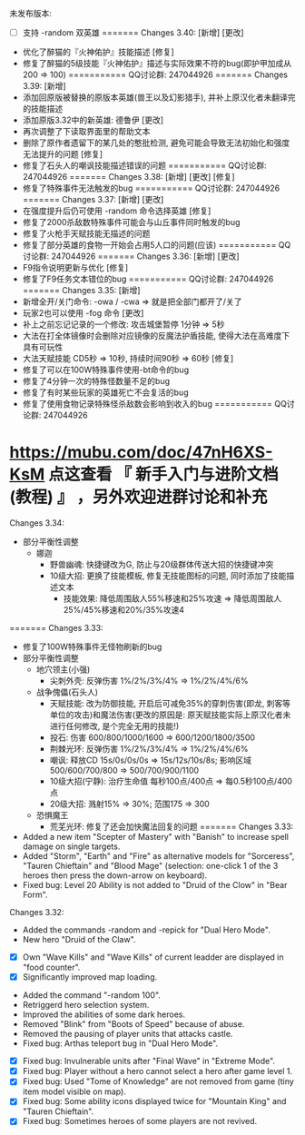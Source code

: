 未发布版本:
- [ ] 支持 -random 双英雄
=======
Changes 3.40:
[新增]
[更改]
- 优化了醉猫的『火神佑护』技能描述
[修复]
- 修复了醉猫的5级技能『火神佑护』描述与实际效果不符的bug(即护甲加成从200 => 100)
===========
QQ讨论群: 247044926
=======
Changes 3.39:
[新增]
- 添加回原版被替换的原版本英雄(兽王以及幻影猎手), 并补上原汉化者未翻译完的技能描述
- 添加原版3.32中的新英雄: 德鲁伊
[更改]
- 再次调整了下读取界面里的帮助文本
- 删除了原作者遗留下的某几处的憨批检测, 避免可能会导致无法初始化和强度无法提升的问题
[修复]
- 修复了石头人的嘲讽技能描述错误的问题
===========
QQ讨论群: 247044926
=======
Changes 3.38:
[新增]
[更改]
[修复]
- 修复了特殊事件无法触发的bug
===========
QQ讨论群: 247044926
=======
Changes 3.37:
[新增]
[更改]
- 在强度提升后仍可使用 -random 命令选择英雄
[修复]
- 修复了2000杀敌数特殊事件可能会与山丘事件同时触发的bug
- 修复了火枪手天赋技能无描述的问题
- 修复了部分英雄的食物一开始会占用5人口的问题(应该)
===========
QQ讨论群: 247044926
=======
Changes 3.36:
[新增]
[更改]
- F9指令说明更新与优化
[修复]
- 修复了F9任务文本错位的bug
===========
QQ讨论群: 247044926
=======
Changes 3.35:
[新增]
- 新增全开/关门命令: -owa / -cwa => 就是把全部门都开了/关了
- 玩家2也可以使用 -fog 命令
[更改]
- 补上之前忘记记录的一个修改: 攻击城堡暂停 1分钟 => 5秒
- 大法在打全体镜像时会删除对应镜像的反魔法护盾技能, 使得大法在高难度下具有可玩性
- 大法天赋技能 CD5秒 => 10秒, 持续时间90秒 => 60秒
[修复]
- 修复了可以在100W特殊事件使用-bt命令的bug
- 修复了4分钟一次的特殊怪数量不足的bug
- 修复了有时某些玩家的英雄死亡不会复活的bug
- 修复了使用食物记录特殊怪杀敌数会影响到收入的bug
===========
QQ讨论群: 247044926

https://mubu.com/doc/47nH6XS-KsM
点这查看 『 新手入门与进阶文档(教程) 』 ，另外欢迎进群讨论和补充
=======
Changes 3.34:
- 部分平衡性调整
  - 娜迦
    - 野兽幽魂: 快捷键改为G, 防止与20级群体传送大招的快捷键冲突
    - 10级大招: 更换了技能模板, 修复无技能图标的问题, 同时添加了技能描述文本
      - 技能效果: 降低周围敌人55%移速和25%攻速 => 降低周围敌人25%/45%移速和20%/35%攻速4

=======
Changes 3.33:
- 修复了100W特殊事件无怪物刷新的bug
- 部分平衡性调整
  - 地穴领主(小强)
    - 尖刺外壳: 反弹伤害 1%/2%/3%/4% => 1%/2%/4%/6%
  - 战争傀儡(石头人)
    - 天赋技能: 改为防御技能, 开启后可减免35%的穿刺伤害(即龙, 刺客等单位的攻击)和魔法伤害(更改的原因是: 原天赋技能实际上原汉化者未进行任何修改, 是个完全无用的技能!)
    - 投石: 伤害 600/800/1000/1600 => 600/1200/1800/3500
    - 荆棘光环: 反弹伤害 1%/2%/3%/4% => 1%/2%/4%/6%
    - 嘲讽: 释放CD 15s/0s/0s/0s => 15s/12s/10s/8s; 影响区域 500/600/700/800 => 500/700/900/1100
    - 10级大招(宁静): 治疗生命值 每秒100点/400点 => 每0.5秒100点/400点
    - 20级大招: 溅射15% => 30%; 范围175 => 300
  - 恐惧魔王
    - 荒芜光环: 修复了还会加快魔法回复的问题
=======
Changes 3.33:
- Added a new item "Scepter of Mastery" with "Banish" to increase spell damage on single targets.
- Added "Storm", "Earth" and "Fire" as alternative models for "Sorceress", "Tauren Chieftain" and "Blood Mage" (selection: one-click 1 of the 3 heroes then press the down-arrow on keyboard).
- Fixed bug: Level 20 Ability is not added to "Druid of the Clow" in "Bear Form".

Changes 3.32:
- Added the commands -random and -repick for "Dual Hero Mode".
- New hero "Druid of the Claw".
- [x] Own "Wave Kills" and "Wave Kills" of current leadder are displayed in "food counter".
- [x] Significantly improved map loading.
- Added the command "-random 100".
- Retriggerd hero selection system.
- Improved the abilities of some dark heroes.
- Removed "Blink" from "Boots of Speed" because of abuse.
- Removed the pausing of player units that attacks castle.
- Fixed bug: Arthas teleport bug in "Dual Hero Mode".
- [x] Fixed bug: Invulnerable units after "Final Wave" in "Extreme Mode".
- [x] Fixed bug: Player without a hero cannot select a hero after game level 1.
- [x] Fixed bug: Used "Tome of Knowledge" are not removed from game (tiny item model visible on map).
- [x] Fixed bug: Some ability icons displayed twice for "Mountain King" and "Tauren Chieftain".
- [x] Fixed bug: Sometimes heroes of some players are not revived.
